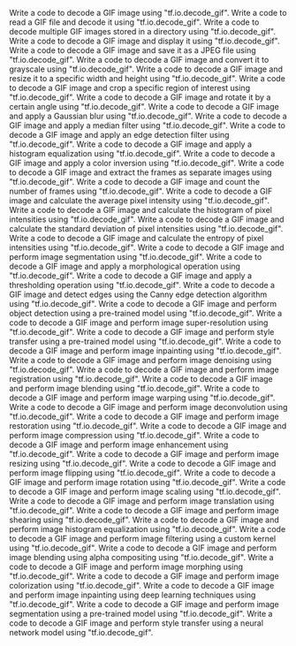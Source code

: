 Write a code to decode a GIF image using "tf.io.decode_gif".
Write a code to read a GIF file and decode it using "tf.io.decode_gif".
Write a code to decode multiple GIF images stored in a directory using "tf.io.decode_gif".
Write a code to decode a GIF image and display it using "tf.io.decode_gif".
Write a code to decode a GIF image and save it as a JPEG file using "tf.io.decode_gif".
Write a code to decode a GIF image and convert it to grayscale using "tf.io.decode_gif".
Write a code to decode a GIF image and resize it to a specific width and height using "tf.io.decode_gif".
Write a code to decode a GIF image and crop a specific region of interest using "tf.io.decode_gif".
Write a code to decode a GIF image and rotate it by a certain angle using "tf.io.decode_gif".
Write a code to decode a GIF image and apply a Gaussian blur using "tf.io.decode_gif".
Write a code to decode a GIF image and apply a median filter using "tf.io.decode_gif".
Write a code to decode a GIF image and apply an edge detection filter using "tf.io.decode_gif".
Write a code to decode a GIF image and apply a histogram equalization using "tf.io.decode_gif".
Write a code to decode a GIF image and apply a color inversion using "tf.io.decode_gif".
Write a code to decode a GIF image and extract the frames as separate images using "tf.io.decode_gif".
Write a code to decode a GIF image and count the number of frames using "tf.io.decode_gif".
Write a code to decode a GIF image and calculate the average pixel intensity using "tf.io.decode_gif".
Write a code to decode a GIF image and calculate the histogram of pixel intensities using "tf.io.decode_gif".
Write a code to decode a GIF image and calculate the standard deviation of pixel intensities using "tf.io.decode_gif".
Write a code to decode a GIF image and calculate the entropy of pixel intensities using "tf.io.decode_gif".
Write a code to decode a GIF image and perform image segmentation using "tf.io.decode_gif".
Write a code to decode a GIF image and apply a morphological operation using "tf.io.decode_gif".
Write a code to decode a GIF image and apply a thresholding operation using "tf.io.decode_gif".
Write a code to decode a GIF image and detect edges using the Canny edge detection algorithm using "tf.io.decode_gif".
Write a code to decode a GIF image and perform object detection using a pre-trained model using "tf.io.decode_gif".
Write a code to decode a GIF image and perform image super-resolution using "tf.io.decode_gif".
Write a code to decode a GIF image and perform style transfer using a pre-trained model using "tf.io.decode_gif".
Write a code to decode a GIF image and perform image inpainting using "tf.io.decode_gif".
Write a code to decode a GIF image and perform image denoising using "tf.io.decode_gif".
Write a code to decode a GIF image and perform image registration using "tf.io.decode_gif".
Write a code to decode a GIF image and perform image blending using "tf.io.decode_gif".
Write a code to decode a GIF image and perform image warping using "tf.io.decode_gif".
Write a code to decode a GIF image and perform image deconvolution using "tf.io.decode_gif".
Write a code to decode a GIF image and perform image restoration using "tf.io.decode_gif".
Write a code to decode a GIF image and perform image compression using "tf.io.decode_gif".
Write a code to decode a GIF image and perform image enhancement using "tf.io.decode_gif".
Write a code to decode a GIF image and perform image resizing using "tf.io.decode_gif".
Write a code to decode a GIF image and perform image flipping using "tf.io.decode_gif".
Write a code to decode a GIF image and perform image rotation using "tf.io.decode_gif".
Write a code to decode a GIF image and perform image scaling using "tf.io.decode_gif".
Write a code to decode a GIF image and perform image translation using "tf.io.decode_gif".
Write a code to decode a GIF image and perform image shearing using "tf.io.decode_gif".
Write a code to decode a GIF image and perform image histogram equalization using "tf.io.decode_gif".
Write a code to decode a GIF image and perform image filtering using a custom kernel using "tf.io.decode_gif".
Write a code to decode a GIF image and perform image blending using alpha compositing using "tf.io.decode_gif".
Write a code to decode a GIF image and perform image morphing using "tf.io.decode_gif".
Write a code to decode a GIF image and perform image colorization using "tf.io.decode_gif".
Write a code to decode a GIF image and perform image inpainting using deep learning techniques using "tf.io.decode_gif".
Write a code to decode a GIF image and perform image segmentation using a pre-trained model using "tf.io.decode_gif".
Write a code to decode a GIF image and perform style transfer using a neural network model using "tf.io.decode_gif".
